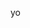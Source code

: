 yo
<!--
<br>
![My GitHub stats](https://github-readme-stats.vercel.app/api?username=mistovek016&show_icons=true&theme=radical&bg_color=1e1e2e&text_color=cdd6f4&icon_color=cba6f7&title_color=94e2d5)
<br>
![Top Langs](https://github-readme-stats.vercel.app/api/top-langs/?username=mistovek016&layout=compact&show_icons=true&theme=radical&bg_color=1e1e2e&text_color=cdd6f4&icon_color=cba6f7&title_color=94e2d5)
-->
